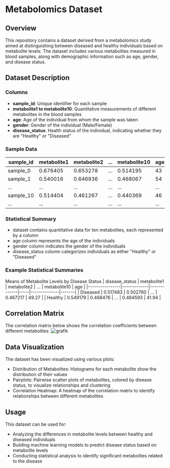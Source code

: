 # Metabolomics Dataset
## Overview

This repository contains a dataset derived from a metabolomics study aimed at distinguishing between diseased and healthy individuals based on metabolite levels. The dataset includes various metabolites measured in blood samples, along with demographic information such as age, gender, and disease status.

## Dataset Description
### Columns

 - **sample_id**: Unique identifier for each sample
 - **metabolite1 to metabolite10**: Quantitative measurements of different metabolites in the blood samples
 - **age**: Age of the individual from whom the sample was taken
 - **gender**: Gender of the individual (Male/Female)
 - **disease_status**: Health status of the individual, indicating whether they are "Healthy" or "Diseased"

### Sample Data

| sample_id | metabolite1 | metabolite2 | ... |  metabolite10 | age | gender | disease_status |
|-----------|-------------|-------------|-----|---------------|-----|--------|----------------|
| sample_0  | 0.676405    | 0.653278    | ... | 0.514195      | 43  | Female | Healthy        |
| sample_1  | 0.540016    | 0.646936    | ... | 0.468067      | 54  | Female | Diseased       |
| ...       | ...         | ...         | ... |  ...          | ... | ...    | ...            |
| sample_10 | 0.514404    | 0.461267    | ... |  0.440369     | 46  | Male   | Healthy        |
| ...       | ...         | ...         | ... |  ...          | ... | ...    | ...            |


### Statistical Summary

   - dataset contains quantitative data for ten metabolites, each represented by a column
   - age column represents the age of the individuals
   - gender column indicates the gender of the individuals
   - disease_status column categorizes individuals as either "Healthy" or "Diseased"

### Example Statistical Summaries
Means of Metabolite Levels by Disease Status
| disease_status | metabolite1 | metabolite2 | ... | metabolite10 | age   |
|----------------|-------------|-------------|-----|--------------|-------|
| Diseased       | 0.517483    | 0.502760    | ... | 0.467217     | 49.27 |
| Healthy        | 0.549179    | 0.468476    | ... | 0.484593     | 41.94 |


## Correlation Matrix

The correlation matrix below shows the correlation coefficients between different metabolites:
![grafik](https://github.com/Gressling/cheminf-EDU/assets/151255461/67beb9fe-2267-4bc3-b1ca-c4a112488ce4)

## Data Visualization

The dataset has been visualized using various plots:

  -  Distribution of Metabolites: Histograms for each metabolite show the distribution of their values
  -  Pairplots: Pairwise scatter plots of metabolites, colored by disease status, to visualize relationships and clustering
  -  Correlation Heatmap: A heatmap of the correlation matrix to identify relationships between different metabolites

## Usage

This dataset can be used for:

   - Analyzing the differences in metabolite levels between healthy and diseased individuals
   - Building machine learning models to predict disease status based on metabolite levels
   - Conducting statistical analysis to identify significant metabolites related to the disease

